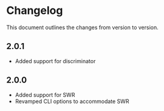 # Changelog

This document outlines the changes from version to version.

## 2.0.1

- Added support for discriminator

## 2.0.0

- Added support for SWR
- Revamped CLI options to accommodate SWR
